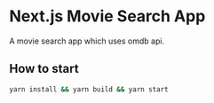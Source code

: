# Next.js Movie Search App

A movie search app which uses omdb api.

## How to start

```bash
yarn install && yarn build && yarn start
```
